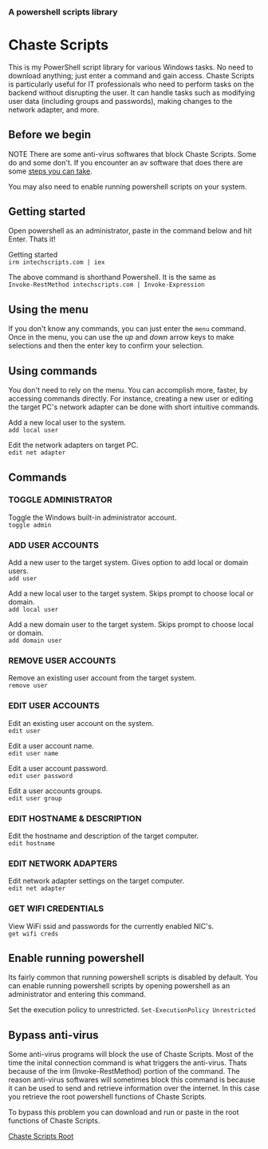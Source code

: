 ### A powershell scripts library

# Chaste Scripts

This is my PowerShell script library for various Windows tasks. No need to download anything; just
enter a command and gain access. Chaste Scripts is particularly useful for IT professionals who need
to perform tasks on the backend without disrupting the user. It can handle tasks such as modifying
user data (including groups and passwords), making changes to the network adapter, and more.

## Before we begin

NOTE There are some anti-virus softwares that block Chaste Scripts. Some do and some don't. If you
encounter an av software that does there are some
[steps you can take](https://github.com/badsyntaxx/intech-scripts?tab=readme-ov-file#bypass-anti-virus).

You may also need to enable running powershell scripts on your system.

## Getting started

Open powershell as an administrator, paste in the command below and hit Enter. Thats it!

Getting started\
`irm intechscripts.com | iex`

The above command is shorthand Powershell. It is the same as\
`Invoke-RestMethod intechscripts.com | Invoke-Expression`

## Using the menu

If you don't know any commands, you can just enter the `menu` command. Once in the menu, you can use
the _up_ and _down_ arrow keys to make selections and then the enter key to confirm your selection.

## Using commands

You don't need to rely on the menu. You can accomplish more, faster, by accessing commands directly.
For instance, creating a new user or editing the target PC's network adapter can be done with short
intuitive commands.

Add a new local user to the system.\
`add local user`

Edit the network adapters on target PC.\
`edit net adapter`

## Commands

### TOGGLE ADMINISTRATOR

Toggle the Windows built-in administrator account.\
`toggle admin`

### ADD USER ACCOUNTS

Add a new user to the target system. Gives option to add local or domain users.\
`add user`

Add a new local user to the target system. Skips prompt to choose local or domain.\
`add local user`

Add a new domain user to the target system. Skips prompt to choose local or domain.\
`add domain user`

### REMOVE USER ACCOUNTS

Remove an existing user account from the target system.\
`remove user`

### EDIT USER ACCOUNTS

Edit an existing user account on the system.\
`edit user`

Edit a user account name.\
`edit user name`

Edit a user account password.\
`edit user password`

Edit a user accounts groups.\
`edit user group`

### EDIT HOSTNAME & DESCRIPTION

Edit the hostname and description of the target computer.\
`edit hostname`

### EDIT NETWORK ADAPTERS

Edit network adapter settings on the target computer.\
`edit net adapter`

### GET WIFI CREDENTIALS

View WiFi ssid and passwords for the currently enabled NIC's.\
`get wifi creds`

## Enable running powershell

Its fairly common that running powershell scripts is disabled by default. You can enable running
powershell scripts by opening powershell as an administrator and entering this command.

Set the execution policy to unrestricted. `Set-ExecutionPolicy Unrestricted`

## Bypass anti-virus

Some anti-virus programs will block the use of Chaste Scripts. Most of the time the inital
connection command is what triggers the anti-virus. Thats because of the irm (Invoke-RestMethod)
portion of the command. The reason anti-virus softwares will sometimes block this command is because
it can be used to send and retrieve information over the internet. In this case you retrieve the
root powershell functions of Chaste Scripts.

To bypass this problem you can download and run or paste in the root functions of Chaste Scripts.

[Chaste Scripts Root](https://raw.githubusercontent.com/badsyntaxx/intech-scripts/main/core/init.ps1)
